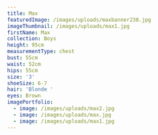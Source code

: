 ```yaml
---
title: Max
featuredImage: /images/uploads/maxbanner238.jpg
imageThumbnail: /images/uploads/max1.jpg
firstName: Max
collection: Boys
height: 95cm
measurementType: chest
bust: 55cm
waist: 52cm
hips: 55cm
size: '3'
shoeSize: 6-7
hair: 'Blonde '
eyes: Brown
imagePortfolio:
  - image: /images/uploads/max2.jpg
  - image: /images/uploads/max.jpg
  - image: /images/uploads/max1.jpg
---
```


